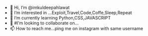 - 👋 Hi, I’m @imkuldeepahlawat
- 👀 I’m interested in ...Exploit,Travel,Code,Coffe,Sleep,Repeat
- 🌱 I’m currently learning Python,CSS,JAVASCRIPT
- 💞️ #I’m looking to collaborate on...
- 📫 How to reach me...ping me on instagram with same username

<!---
imkuldeepahlawat/imkuldeepahlawat is a ✨ special ✨ repository because its `README.md` (this file) appears on your GitHub profile.
You can click the Preview link to take a look at your changes.
--->
